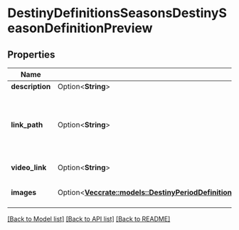 # DestinyDefinitionsSeasonsDestinySeasonDefinitionPreview

## Properties

Name | Type | Description | Notes
------------ | ------------- | ------------- | -------------
**description** | Option<**String**> | A localized description of the season. | [optional]
**link_path** | Option<**String**> | A relative path to learn more about the season. Web browsers should be automatically redirected to the user's Bungie.net locale. For example: \"/SeasonOfTheChosen\" will redirect to \"/7/en/Seasons/SeasonOfTheChosen\" for English users. | [optional]
**video_link** | Option<**String**> | An optional link to a localized video, probably YouTube. | [optional]
**images** | Option<[**Vec<crate::models::DestinyPeriodDefinitionsPeriodSeasonsPeriodDestinySeasonPreviewImageDefinition>**](Destiny.Definitions.Seasons.DestinySeasonPreviewImageDefinition.md)> | A list of images to preview the seasonal content. Should have at least three to show. | [optional]

[[Back to Model list]](../README.md#documentation-for-models) [[Back to API list]](../README.md#documentation-for-api-endpoints) [[Back to README]](../README.md)



